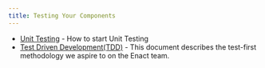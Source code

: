 ```yaml
---
title: Testing Your Components
---
```


*   [Unit Testing](./unit-testing/) - How to start Unit Testing
*   [Test Driven Development(TDD)](./test-driven-development/) - This document describes the test-first methodology
we aspire to on the Enact team.